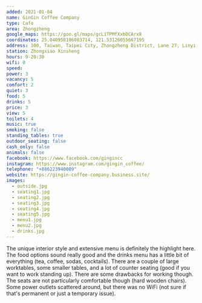```yaml
---
added: 2021-01-04
name: GinGin Coffee Company
type: Cafe
area: Zhongzheng
google_maps: https://goo.gl/maps/gcL1TPMfXxbDCArx8
coordinates: 25.040958186083714, 121.53126055667195
address: 100, Taiwan, Taipei City, Zhongzheng District, Lane 27, Linyi Street, 9號1樓
station: Zhongxiao Xinsheng
hours: 9-20:30
wifi: 0
speed: 
power: 3
vacancy: 5 
comfort: 2
quiet: 3
food: 5
drinks: 5
price: 3
view: 5
toilets: 4
music: true
smoking: false
standing_tables: true
outdoor_seating: false
cash_only: false
animals: false
facebook: https://www.facebook.com/gingincc
instagram: https://www.instagram.com/gingin_coffee/
telephone: "+886223940089"
website: https://gingin-coffee-company.business.site/
images:
  - outside.jpg
  - seating1.jpg
  - seating2.jpg
  - seating3.jpg
  - seating4.jpg
  - seating5.jpg
  - menu1.jpg
  - menu2.jpg
  - drinks.jpg
---
```


The unique interior style and extensive menu is definitely the highlight here. The food options sound really good and the drinks menu has a little bit of everything (tea, coffee, sodas, cocktails). There are a couple of large worktables, some smaller tables, and a lot of counter seating (good if you want to work standing up). There are some drawbacks for working though. The seats are not particularly comfortable though (hard wooden chairs). Some power outlets scattered around, but there was no WiFi (not sure if that's permanent or just a temporary issue).
